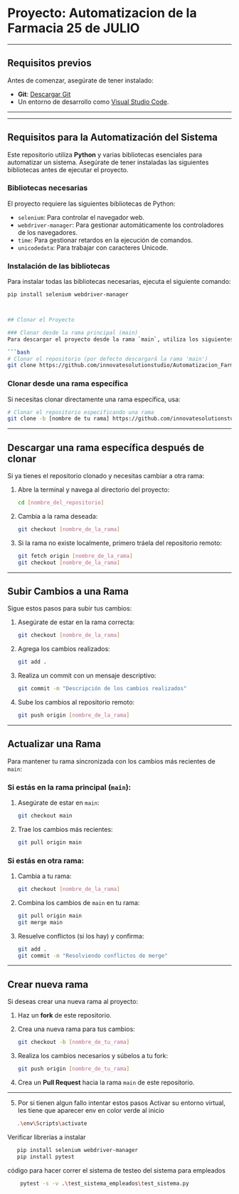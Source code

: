 # Proyecto: Automatizacion de la Farmacia 25 de JULIO


---

## Requisitos previos

Antes de comenzar, asegúrate de tener instalado:
- **Git**: [Descargar Git](https://git-scm.com/)
- Un entorno de desarrollo como [Visual Studio Code](https://code.visualstudio.com/).

---
---

## Requisitos para la Automatización del Sistema

Este repositorio utiliza **Python** y varias bibliotecas esenciales para automatizar un sistema. Asegúrate de tener instaladas las siguientes bibliotecas antes de ejecutar el proyecto.

### Bibliotecas necesarias

El proyecto requiere las siguientes bibliotecas de Python:

- `selenium`: Para controlar el navegador web.
- `webdriver-manager`: Para gestionar automáticamente los controladores de los navegadores.
- `time`: Para gestionar retardos en la ejecución de comandos.
- `unicodedata`: Para trabajar con caracteres Unicode.

### Instalación de las bibliotecas

Para instalar todas las bibliotecas necesarias, ejecuta el siguiente comando:

```bash
pip install selenium webdriver-manager



## Clonar el Proyecto

### Clonar desde la rama principal (main)
Para descargar el proyecto desde la rama `main`, utiliza los siguientes comandos:

```bash
# Clonar el repositorio (por defecto descargará la rama 'main')
git clone https://github.com/innovatesolutionstudio/Automatizacion_Farmacia.git
```

### Clonar desde una rama específica
Si necesitas clonar directamente una rama específica, usa:

```bash
# Clonar el repositorio especificando una rama
git clone -b [nombre de tu rama] https://github.com/innovatesolutionstudio/Automatizacion_Farmacia.git
```

---

## Descargar una rama específica después de clonar

Si ya tienes el repositorio clonado y necesitas cambiar a otra rama:

1. Abre la terminal y navega al directorio del proyecto:
   ```bash
   cd [nombre_del_repositorio]
   ```

2. Cambia a la rama deseada:
   ```bash
   git checkout [nombre_de_la_rama]
   ```

3. Si la rama no existe localmente, primero tráela del repositorio remoto:
   ```bash
   git fetch origin [nombre_de_la_rama]
   git checkout [nombre_de_la_rama]
   ```

---

## Subir Cambios a una Rama

Sigue estos pasos para subir tus cambios:

1. Asegúrate de estar en la rama correcta:
   ```bash
   git checkout [nombre_de_la_rama]
   ```

2. Agrega los cambios realizados:
   ```bash
   git add .
   ```

3. Realiza un commit con un mensaje descriptivo:
   ```bash
   git commit -m "Descripción de los cambios realizados"
   ```

4. Sube los cambios al repositorio remoto:
   ```bash
   git push origin [nombre_de_la_rama]
   ```

---

## Actualizar una Rama

Para mantener tu rama sincronizada con los cambios más recientes de `main`:

### Si estás en la rama principal (`main`):
1. Asegúrate de estar en `main`:
   ```bash
   git checkout main
   ```

2. Trae los cambios más recientes:
   ```bash
   git pull origin main
   ```

### Si estás en otra rama:
1. Cambia a tu rama:
   ```bash
   git checkout [nombre_de_la_rama]
   ```

2. Combina los cambios de `main` en tu rama:
   ```bash
   git pull origin main
   git merge main
   ```

3. Resuelve conflictos (si los hay) y confirma:
   ```bash
   git add .
   git commit -m "Resolviendo conflictos de merge"
   ```

---

## Crear nueva rama

Si deseas crear una nueva rama al proyecto:

1. Haz un **fork** de este repositorio.
2. Crea una nueva rama para tus cambios:
   ```bash
   git checkout -b [nombre_de_tu_rama]
   ```

3. Realiza los cambios necesarios y súbelos a tu fork:
   ```bash
   git push origin [nombre_de_tu_rama]
   ```

4. Crea un **Pull Request** hacia la rama `main` de este repositorio.

---

5. Por si tienen algun fallo intentar estos pasos
   Activar su entorno virtual, les tiene que aparecer env en color verde al inicio
```bash
   .\env\Scripts\activate
```
   Verificar librerías a instalar
```bash
   pip install selenium webdriver-manager
   pip install pytest
```
   código para hacer correr el sistema de testeo del sistema para empleados
```bash
    pytest -s -v .\test_sistema_empleados\test_sistema.py
```
